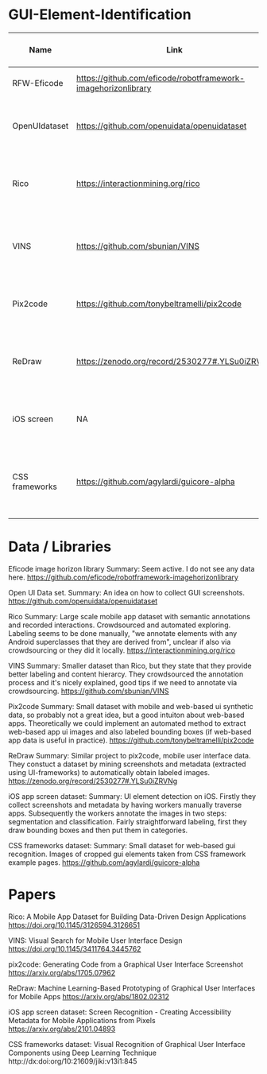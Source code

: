 # GUI-Element-Identification

Name | Link | Paper | Maturity | Domain | Data Collection Method | Summary | Open Questions
---- | ---- | ----- | -------- | ------ | ---------------------- | ------- | --------------
RFW-Eficode | https://github.com/eficode/robotframework-imagehorizonlibrary | NA | 3 |Robot-Framework /  Web? | ? | Project seems active | Where is the image data?
OpenUIdataset | https://github.com/openuidata/openuidataset | NA | ? | Any Win10 UI | Automated exploration with tool | Idea on GUI screenshots collection | Working? Collects what widget data?
Rico | https://interactionmining.org/rico | https://doi.org/10.1145/3126594.3126651 | ? | Android | Crowdsourced and automated exploring, labeling unclear | Large dataset with semantic annotations and recorded interactions | How did they label the images?   
VINS | https://github.com/sbunian/VINS | https://doi.org/10.1145/3411764.3445762 | ? | Android and iOS |Screenshots from Rico and collected manually, crowdsourced labeling | Smaller than Rico, better labeling and content hierarcy. | ? 
Pix2code | https://github.com/tonybeltramelli/pix2code | https://arxiv.org/abs/1705.07962 | ? | Android, iOS and Web | Synthetic data created via UI generator | transform images into layout code, good intuition on web apps | How useful is synthetic data?
ReDraw | https://zenodo.org/record/2530277#.YLSu0iZRVNg | https://arxiv.org/abs/1802.02312 | ? | Android | mined screenshots and metadata (using uiautomate) | Similar project to pix2code, automatic labeling with extracted metadata | ?
iOS screen | NA | https://arxiv.org/abs/2101.04893 | ? | iOS | Workers collect screenshots, then segment and classify | UI element detection on iOS, straightforward labeling | ?
CSS frameworks | https://github.com/agylardi/guicore-alpha | http://dx:doi:org/10:21609/jiki:v13i1:845 | ? | Web | Manually cropped element images taken from CSS example pages | Small dataset for web gui recognition | ?

# Data / Libraries

Eficode image horizon library
Summary: Seem active. I do not see any data here. 
https://github.com/eficode/robotframework-imagehorizonlibrary

Open UI Data set. 
Summary: An idea on how to collect GUI screenshots. 
https://github.com/openuidata/openuidataset

Rico
Summary: Large scale mobile app dataset with semantic annotations and recorded interactions. Crowdsourced and automated exploring. Labeling seems to be done manually, "we annotate elements with any Android superclasses that they are derived from", unclear if also via crowdsourcing or they did it locally.
https://interactionmining.org/rico

VINS
Summary: Smaller dataset than Rico, but they state that they provide better labeling and content hierarcy. They crowdsourced the annotation process and it's nicely explained, good tips if we need to annotate via crowdsourcing. 
https://github.com/sbunian/VINS

Pix2code 
Summary: Small dataset with mobile and web-based ui 
synthetic data, so probably not a great idea, but a good intuiton about web-based apps.
Theoretically we could implement an automated method to extract web-based app ui images and also labeled bounding boxes (if web-based app data is useful in practice).
https://github.com/tonybeltramelli/pix2code

ReDraw
Summary: Similar project to pix2code, mobile user interface data. They constuct a dataset by mining screenshots and metadata (extracted using UI-frameworks) to automatically obtain labeled images. 
https://zenodo.org/record/2530277#.YLSu0iZRVNg

iOS app screen dataset:
Summary: UI element detection on iOS. Firstly they collect screenshots and metadata by having workers manually traverse apps. Subsequently the workers annotate the images in two steps: segmentation and classification. Fairly straightforward labeling, first they draw bounding boxes and then put them in categories.

CSS frameworks dataset:
Summary: Small dataset for web-based gui recognition. Images of cropped gui elements taken from CSS framework example pages.
https://github.com/agylardi/guicore-alpha

# Papers
Rico: A Mobile App Dataset for Building Data-Driven Design Applications
https://doi.org/10.1145/3126594.3126651

VINS: Visual Search for Mobile User Interface Design
https://doi.org/10.1145/3411764.3445762

pix2code: Generating Code from a Graphical User Interface Screenshot
https://arxiv.org/abs/1705.07962

ReDraw: Machine Learning-Based Prototyping of Graphical User Interfaces for Mobile Apps
https://arxiv.org/abs/1802.02312

iOS app screen dataset: Screen Recognition - Creating Accessibility Metadata for Mobile Applications from Pixels
https://arxiv.org/abs/2101.04893

CSS frameworks dataset: Visual Recognition of Graphical User Interface Components using Deep Learning Technique
http://dx:doi:org/10:21609/jiki:v13i1:845

